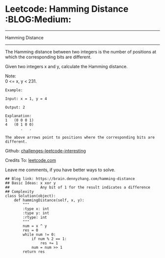 # Leetcode: Hamming Distance     :BLOG:Medium:


---

Hamming Distance  

---

The Hamming distance between two integers is the number of positions at which the corresponding bits are different.  

Given two integers x and y, calculate the Hamming distance.  

Note:  
0 <= x, y < 231.  

    Example:
    
    Input: x = 1, y = 4
    
    Output: 2
    
    Explanation:
    1   (0 0 0 1)
    4   (0 1 0 0)
           .   .
    
    The above arrows point to positions where the corresponding bits are different.

Github: [challenges-leetcode-interesting](https://github.com/DennyZhang/challenges-leetcode-interesting/tree/master/hamming-distance)  

Credits To: [leetcode.com](https://leetcode.com/problems/hamming-distance/description/)  

Leave me comments, if you have better ways to solve.  

    ## Blog link: https://brain.dennyzhang.com/hamming-distance
    ## Basic Ideas: x xor y
    ##              Any bit of 1 for the result indicates a difference
    ## Complexity
    class Solution(object):
        def hammingDistance(self, x, y):
            """
            :type x: int
            :type y: int
            :rtype: int
            """
            num = x ^ y
            res = 0
            while num != 0:
                if num % 2 == 1:
                    res += 1
                num = num >> 1
            return res